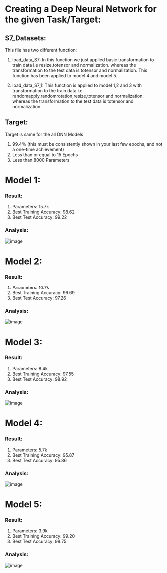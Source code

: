 # Creating a Deep Neural Network for the given Task/Target:
## S7_Datasets:
This file has two different function:
1. load_data_S7: In this function we just applied basic transformation to train data i.e resize,totensor and normalization.
whereas the transformation to the test data is totensor and normalization.
This function has been applied to model 4 and model 5.

2. load_data_S7_1: This function is applied to model 1,2 and 3 with transformation to the train data i.e. randomapply,randomrotation,resize,totensor and normalization.
whereas the transformation to the test data is totensor and normalization.

## Target:
Target is same for the all DNN Models
1. 99.4% (this must be consistently shown in your last few epochs, and not a one-time achievement)
2. Less than or equal to 15 Epochs
3. Less than 8000 Parameters

# Model 1:
### Result:
1. Parameters: 15.7k
2. Best Training Accuracy: 98.62
3. Best Test Accuracy: 99.22

### Analysis:
![image](https://github.com/Omkar1634/ERA_V2_Omkar/assets/64948764/9da4e88f-1161-4e5c-a168-45a8ae41a1b2)


# Model 2:
### Result:
1. Parameters: 10.7k
2. Best Training Accuracy: 96.69
3. Best Test Accuracy: 97.26

### Analysis:
![image](https://github.com/Omkar1634/ERA_V2_Omkar/assets/64948764/77d2b4c3-086f-4d4a-aeb0-b8ab572bebe8)


# Model 3:
### Result:
1. Parameters: 8.4k
2. Best Training Accuracy: 97.55
3. Best Test Accuracy: 98.92

### Analysis:
![image](https://github.com/Omkar1634/ERA_V2_Omkar/assets/64948764/ff2f1673-b98b-42fd-9c92-cf6ca66b1404)


# Model 4:
### Result:
1. Parameters: 5.7k
2. Best Training Accuracy: 95.87
3. Best Test Accuracy: 95.86

### Analysis:
![image](https://github.com/Omkar1634/ERA_V2_Omkar/assets/64948764/e1a9e3ab-80c0-46fe-9c17-e916f60692cc)


# Model 5:
### Result:
1. Parameters: 3.9k
2. Best Training Accuracy: 99.20
3. Best Test Accuracy: 98.75

### Analysis:
![image](https://github.com/Omkar1634/ERA_V2_Omkar/assets/64948764/de2359cb-4d61-42ac-8175-70f1c069b329)
